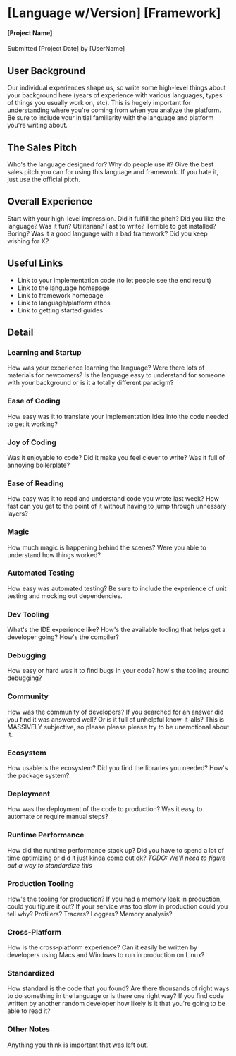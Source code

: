 # [Language w/Version] [Framework]
#### [Project Name]

Submitted [Project Date] by [UserName]

## User Background 
Our individual experiences shape us, so write some high-level things about your background here (years of experience with various languages, types of things you usually work on, etc).  This is hugely important for understanding where you're coming from when you analyze the platform.  Be sure to include your initial familiarity with the language and platform you're writing about.

## The Sales Pitch
Who's the language designed for? Why do people use it? Give the best sales pitch you can for using this language and framework. If you hate it, just use the official pitch.

## Overall Experience 
Start with your high-level impression. Did it fulfill the pitch? Did you like the language?  Was it fun? Utilitarian? Fast to write? Terrible to get installed? Boring? Was it a good language with a bad framework? Did you keep wishing for X?

## Useful Links
* Link to your implementation code (to let people see the end result)
* Link to the language homepage
* Link to framework homepage
* Link to language/platform ethos
* Link to getting started guides

## Detail

### Learning and Startup
How was your experience learning the language? Were there lots of materials for newcomers? Is the language easy to understand for someone with your background or is it a totally different paradigm?

### Ease of Coding
How easy was it to translate your implementation idea into the code needed to get it working?

### Joy of Coding
Was it enjoyable to code? Did it make you feel clever to write? Was it full of annoying boilerplate?

### Ease of Reading
How easy was it to read and understand code you wrote last week? How fast can you get to the point of it without having to jump through unnessary layers?

### Magic
How much magic is happening behind the scenes? Were you able to understand how things worked?

### Automated Testing
How easy was automated testing?  Be sure to include the experience of unit testing and mocking out dependencies.

### Dev Tooling
What's the IDE experience like?  How's the available tooling that helps get a developer going? How's the compiler?

### Debugging
How easy or hard was it to find bugs in your code? how's the tooling around debugging?

### Community
How was the community of developers?  If you searched for an answer did you find it was answered well?  Or is it full of unhelpful know-it-alls?  This is MASSIVELY subjective, so please please please try to be unemotional about it.

### Ecosystem
How usable is the ecosystem?  Did you find the libraries you needed?  How's the package system?

### Deployment
How was the deployment of the code to production?  Was it easy to automate or require manual steps?

### Runtime Performance
How did the runtime performance stack up? Did you have to spend a lot of time optimizing or did it just kinda come out ok? _TODO: We'll need to figure out a way to standardize this_

### Production Tooling
How's the tooling for production? If you had a memory leak in production, could you figure it out? If your service was too slow in production could you tell why? Profilers? Tracers? Loggers? Memory analysis? 

### Cross-Platform
How is the cross-platform experience? Can it easily be written by developers using Macs and Windows to run in production on Linux?

### Standardized
How standard is the code that you found? Are there thousands of right ways to do something in the language or is there one right way? If you find code written by another random developer how likely is it that you're going to be able to read it?

### Other Notes
Anything you think is important that was left out.
